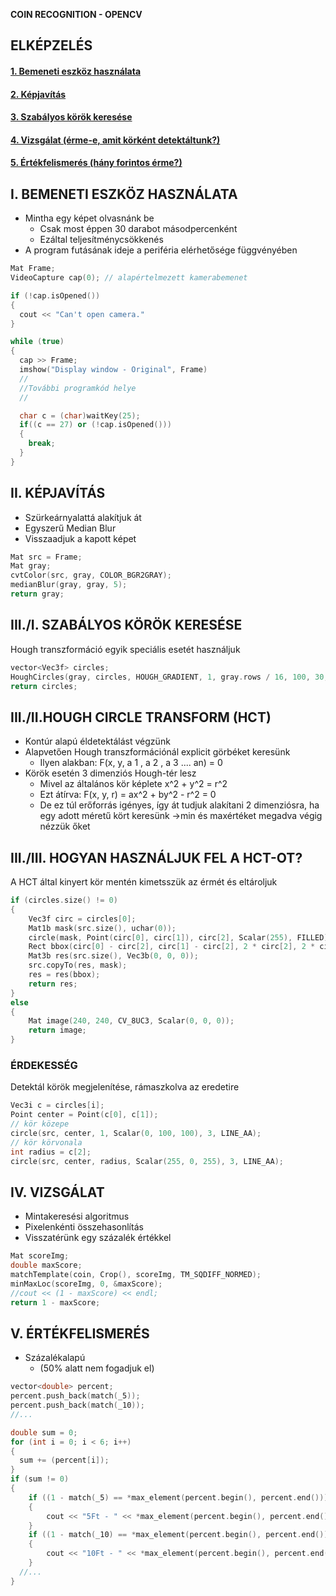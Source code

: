 **COIN RECOGNITION - OPENCV**

## ELKÉPZELÉS

#### [1. Bemeneti eszköz használata](#i)

#### [2. Képjavítás](#ii)

#### [3. Szabályos körök keresése](#iii)

#### [4. Vizsgálat (érme-e, amit körként detektáltunk?)](#iv)

#### [5. Értékfelismerés (hány forintos érme?)](#v)



## <a name="i">I. BEMENETI ESZKÖZ HASZNÁLATA</a>

- Mintha egy képet olvasnánk be
    - Csak most éppen 30 darabot másodpercenként
    - Ezáltal teljesítménycsökkenés
- A program futásának ideje a periféria elérhetősége függvényében

```cpp
Mat Frame;
VideoCapture cap(0); // alapértelmezett kamerabemenet

if (!cap.isOpened())
{
  cout << "Can't open camera."
}

while (true)
{
  cap >> Frame;
  imshow("Display window - Original", Frame)
  //
  //További programkód helye
  //

  char c = (char)waitKey(25);
  if((c == 27) or (!cap.isOpened()))
  {
    break;
  }
}
```

## <a name="ii">II. KÉPJAVÍTÁS</a>

- Szürkeárnyalattá alakítjuk át
- Egyszerű Median Blur
- Visszaadjuk a kapott képet

```cpp
Mat src = Frame;
Mat gray;
cvtColor(src, gray, COLOR_BGR2GRAY);
medianBlur(gray, gray, 5);
return gray;
```

## <a name="iii">III./I. SZABÁLYOS KÖRÖK KERESÉSE</a>

Hough transzformáció egyik speciális esetét használjuk

```cpp
vector<Vec3f> circles;
HoughCircles(gray, circles, HOUGH_GRADIENT, 1, gray.rows / 16, 100, 30, 1, 100 ); // utolsó kettő felel a körök minimum és maximum sugarának
return circles;
```

## III./II.HOUGH CIRCLE TRANSFORM (HCT)

- Kontúr alapú éldetektálást végzünk
- Alapvetően Hough transzformációnál explicit görbéket keresünk
    - Ilyen alakban: F(x, y, a 1 , a 2 , a 3 .... an) = 0
- Körök esetén 3 dimenziós Hough-tér lesz
    - Mivel az általános kör képlete x^2 + y^2 = r^2
    - Ezt átírva: F(x, y, r) = ax^2 + by^2 - r^2 = 0
    - De ez túl erőforrás igényes, így át tudjuk alakítani 2 dimenziósra, ha egy adott méretű kört keresünk →min és maxértéket megadva végig nézzük őket

## III./III. HOGYAN HASZNÁLJUK FEL A HCT-OT?

A HCT által kinyert kör mentén kimetsszük az érmét és eltároljuk

```cpp
if (circles.size() != 0)
{
	Vec3f circ = circles[0];
	Mat1b mask(src.size(), uchar(0));
	circle(mask, Point(circ[0], circ[1]), circ[2], Scalar(255), FILLED);
	Rect bbox(circ[0] - circ[2], circ[1] - circ[2], 2 * circ[2], 2 * circ[2]);
	Mat3b res(src.size(), Vec3b(0, 0, 0));
	src.copyTo(res, mask);
	res = res(bbox);
	return res;
}
else
{
	Mat image(240, 240, CV_8UC3, Scalar(0, 0, 0));
	return image;
}
```

### ÉRDEKESSÉG

Detektál körök megjelenítése, rámaszkolva az eredetire

```cpp
Vec3i c = circles[i];
Point center = Point(c[0], c[1]);
// kör közepe
circle(src, center, 1, Scalar(0, 100, 100), 3, LINE_AA);
// kör körvonala
int radius = c[2];
circle(src, center, radius, Scalar(255, 0, 255), 3, LINE_AA);
```

## <a name="iv">IV. VIZSGÁLAT</a>

- Mintakeresési algoritmus
- Pixelenkénti összehasonlítás
- Visszatérünk egy százalék értékkel

```cpp
Mat scoreImg;
double maxScore;
matchTemplate(coin, Crop(), scoreImg, TM_SQDIFF_NORMED);
minMaxLoc(scoreImg, 0, &maxScore);
//cout << (1 - maxScore) << endl;
return 1 - maxScore;
```

## <a name="v">V. ÉRTÉKFELISMERÉS</a>

- Százalékalapú
    - (50% alatt nem fogadjuk el)

```cpp
vector<double> percent;
percent.push_back(match(_5));
percent.push_back(match(_10));
//...

double sum = 0;
for (int i = 0; i < 6; i++)
{		
  sum += (percent[i]);
}
if (sum != 0)
{
	if ((1 - match(_5) == *max_element(percent.begin(), percent.end())) && *max_element(percent.begin(), percent.end()) > 0.5)
	{
		cout << "5Ft - " << *max_element(percent.begin(), percent.end()) * 100 << '%' << endl;
	}
	if ((1 - match(_10) == *max_element(percent.begin(), percent.end())) && *max_element(percent.begin(), percent.end()) > 0.5)
	{
		cout << "10Ft - " << *max_element(percent.begin(), percent.end()) * 100 << '%' << endl;
	}
  //...
}
```
